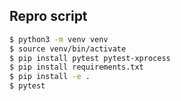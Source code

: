 ## Repro script

```bash
$ python3 -m venv venv
$ source venv/bin/activate
$ pip install pytest pytest-xprocess
$ pip install requirements.txt
$ pip install -e .
$ pytest
```

